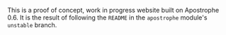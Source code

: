 This is a proof of concept, work in progress website built on Apostrophe 0.6. It is the result of following the `README` in the `apostrophe` module's `unstable` branch.
